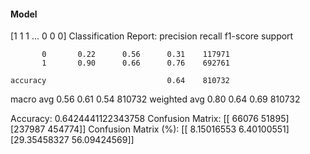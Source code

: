 #### Model
[1 1 1 ... 0 0 0]
Classification Report:
              precision    recall  f1-score   support

           0       0.22      0.56      0.31    117971
           1       0.90      0.66      0.76    692761

    accuracy                           0.64    810732
   macro avg       0.56      0.61      0.54    810732
weighted avg       0.80      0.64      0.69    810732

Accuracy: 0.6424441122343758
Confusion Matrix:
[[ 66076  51895]
 [237987 454774]]
Confusion Matrix (%):
[[ 8.15016553  6.40100551]
 [29.35458327 56.09424569]]
